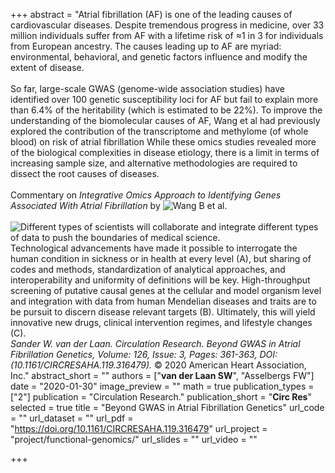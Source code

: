 +++
abstract = "Atrial fibrillation (AF) is one of the leading causes of cardiovascular diseases. Despite tremendous progress in medicine, over 33 million individuals suffer from AF with a lifetime risk of ≈1 in 3 for individuals from European ancestry. The causes leading up to AF are myriad: environmental, behavioral, and genetic factors influence and modify the extent of disease.</br></br>
So far, large-scale GWAS (genome-wide association studies) have identified over 100 genetic susceptibility loci for AF but fail to explain more than 6.4% of the heritability (which is estimated to be 22%). To improve the understanding of the biomolecular causes of AF, Wang et al had previously explored the contribution of the transcriptome and methylome (of whole blood) on risk of atrial fibrillation While these omics studies revealed more of the biological complexities in disease etiology, there is a limit in terms of increasing sample size, and alternative methodologies are required to dissect the root causes of diseases.</br></br>
Commentary on _Integrative Omics Approach to Identifying Genes Associated With Atrial Fibrillation_ by ![Wang B *et al.*](https://doi.org/10.1161/CIRCRESAHA.119.315179)</br></br>
![Different types of scientists will collaborate and integrate different types of data to push the boundaries of medical science.](/img/publications/pmid_31999532_vanderlaan_circ_res_2020.tif)</br>
Technological advancements have made it possible to interrogate the human condition in sickness or in health at every level (A), but sharing of codes and methods, standardization of analytical approaches, and interoperability and uniformity of definitions will be key. High-throughput screening of putative causal genes at the cellular and model organism level and integration with data from human Mendelian diseases and traits are to be pursuit to discern disease relevant targets (B). Ultimately, this will yield innovative new drugs, clinical intervention regimes, and lifestyle changes (C).</br>
_Sander W. van der Laan. Circulation Research. Beyond GWAS in Atrial Fibrillation Genetics, Volume: 126, Issue: 3, Pages: 361-363, DOI: (10.1161/CIRCRESAHA.119.316479)._ © 2020 American Heart Association, Inc."
abstract_short = ""
authors = ["**van der Laan SW**", "Asselbergs FW"]
date = "2020-01-30"
image_preview = ""
math = true
publication_types = ["2"]
publication = "Circulation Research."
publication_short = "**Circ Res**"
selected = true
title = "Beyond GWAS in Atrial Fibrillation Genetics"
url_code = ""
url_dataset = ""
url_pdf = "https://doi.org/10.1161/CIRCRESAHA.119.316479"
url_project = "project/functional-genomics/"
url_slides = ""
url_video = ""

+++
